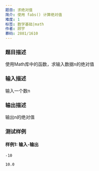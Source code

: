 ```yaml
---
题目: 求绝对值
简介: 使用 fabs() 计算绝对值
难度: 1
标签: 数学基础|math
作者: 顾宇
慕码: 2881/1610
---
```


### 题目描述

使用Math库中的函数，求输入数据n的绝对值

### 输入描述

输入一个数n

### 输出描述

输出n的绝对值

### 测试样例

#### 样例1: 输入-输出

```
-10
```

```
10.0
```

